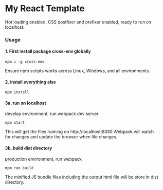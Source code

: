 # My React Template

Hot loading enabled, CSS postfixer and prefixer enabled, ready to run on localhost.

### Usage 
#### 1. First install package cross-env globally

```
npm i -g cross-env

```
Ensure npm scripts works across Linux, Windows, and all environments.

#### 2. install everything else

```
npm install

```

#### 3a. run on localhost
develop environment, run webpack dev server

```
npm start

```
This will get the files running on http://localhost:8080
Webpack will watch for changes and update the browser when file changes.

#### 3b. build dist directory
production environment, run webpack

```
npm run build

```
The minified JS bundle files including the output html file will be store in dist directory.
